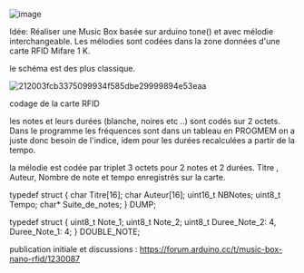 
![image](https://github.com/jfs59/Music-Box/assets/34236389/703e9e96-b567-47d7-be0c-8042a5210584)

Idée: Réaliser une Music Box basée sur arduino tone() et avec mélodie interchangeable.
Les mélodies sont codées dans la zone données d'une carte RFID Mifare 1 K.

le schéma est des plus classique.

![212003fcb3375099934f585dbe29999894e53eaa](https://github.com/jfs59/Music-Box/assets/34236389/95f5f3de-4b36-423b-8c9f-9e851ba706c3)


codage de la carte RFID

les notes et leurs durées (blanche, noires etc ..) sont codés sur 2 octets.
Dans le programme les fréquences sont dans un tableau en PROGMEM on a juste donc besoin de l'indice, idem pour les durées recalculées a partir de la tempo.

la mélodie est codée par triplet 3 octets pour 2 notes et 2 durées.
Titre , Auteur, Nombre de note et tempo enregistrés sur la carte.

typedef struct {
  char Titre[16];
  char Auteur[16];
  uint16_t NBNotes;
  uint8_t Tempo;
  char* Suite_de_notes;
} DUMP;

typedef struct
{
  uint8_t Note_1;
  uint8_t Note_2;
  uint8_t Duree_Note_2: 4, Duree_Note_1: 4;
} DOUBLE_NOTE;

publication initiale et discussions : https://forum.arduino.cc/t/music-box-nano-rfid/1230087
